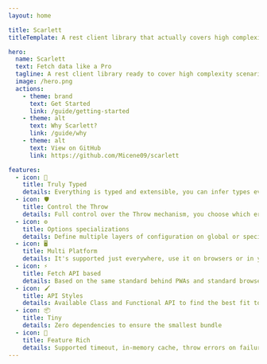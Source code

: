 ```yaml
---
layout: home

title: Scarlett
titleTemplate: A rest client library that actually covers high complexity scenarios...for real!

hero:
  name: Scarlett
  text: Fetch data like a Pro
  tagline: A rest client library ready to cover high complexity scenarios... for real!
  image: /hero.png
  actions:
    - theme: brand
      text: Get Started
      link: /guide/getting-started
    - theme: alt
      text: Why Scarlett?
      link: /guide/why
    - theme: alt
      text: View on GitHub
      link: https://github.com/Micene09/scarlett

features:
  - icon: 💪
    title: Truly Typed
    details: Everything is typed and extensible, you can infer types even on success and error response objects
  - icon: 🛡️
    title: Control the Throw
    details: Full control over the Throw mechanism, you choose which error is Fatal or Handled
  - icon: ⚙️
    title: Options specializations
    details: Define multiple layers of configuration on global or specialized scopes
  - icon: 🖥️
    title: Multi Platform
    details: It's supported just everywhere, use it on browsers or in your favorite runtime
  - icon: ⚡️
    title: Fetch API based
    details: Based on the same standard behind PWAs and standard browser's request mechanism...and yeah, it's fast!
  - icon: 🖌️
    title: API Styles
    details: Available Class and Functional API to find the best fit to your project
  - icon: 📦
    title: Tiny
    details: Zero dependencies to ensure the smallest bundle
  - icon: 🚀
    title: Feature Rich
    details: Supported timeout, in-memory cache, throw errors on failures and more!
---
```


<script setup>
import { VPTeamMembers, VPTeamPageTitle } from 'vitepress/theme'

const members = [
	{
		avatar: 'https://www.github.com/micene09.png',
		name: 'micene09',
		title: 'Author',
		links: [
			{ icon: 'github', link: 'https://github.com/micene09' },
			{ icon: 'twitter', link: 'https://twitter.com/XMiceneX' }
		]
	},
	{
		avatar: 'https://www.github.com/pablobbb.png',
		name: 'pablobbb',
		title: 'Maintainer',
		links: [
			{ icon: 'github', link: 'https://github.com/pablobbb' },
			{ icon: 'twitter', link: 'https://twitter.com/fresh_rapp' }
		]
	},
	{
		avatar: 'https://www.github.com/cataniafran.png',
		name: 'cataniafran',
		title: 'Maintainer',
		links: [
			{ icon: 'github', link: 'https://github.com/cataniafran' }
		]
	}
]
</script>

<VPTeamPageTitle>
	<template #title>
		The Team
	</template>
	<template #lead>
		Passionate people who believe that even the most complex things can be turned into easy ones.
	</template>
</VPTeamPageTitle>
<VPTeamMembers size="small" :members="members" />